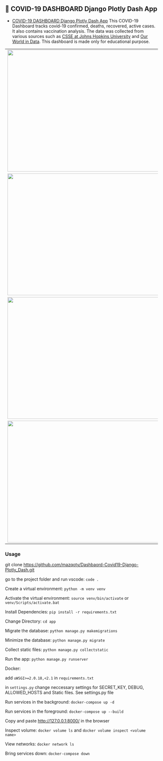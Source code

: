 ## :palm_tree: COVID-19 DASHBOARD Django Plotly Dash App

* [COVID-19 DASHBOARD Django Plotly Dash App](https://github.com/mazqoty/Dashbaord-Covid19-Django-Plotly_Dash)
  This COVID-19 Dashboard tracks covid-19 confirmed, deaths, recovered, active cases. It also contains vaccination analysis. The data was collected from various sources such as [CSSE at Johns Hopkins University](https://github.com/CSSEGISandData/COVID-19/tree/master/csse_covid_19_data/csse_covid_19_time_series) and [Our World in Data](https://github.com/owid/covid-19-data/tree/master/public/data/vaccinations). This dashboard is made only for educational purpose.

<table style="width:100%">
  
  <tr>
    <td><img src="https://i.imgur.com/PwV2BEO.png" width="800px" height=400px/></td>
  </tr>
  <tr>
    <td><img src="https://i.imgur.com/93Y0Rrv.png" width="800px" height=400px/></td>
  </tr>
  <tr>
    <td><img src="https://i.imgur.com/ZPPIB5C.png" width="800px" height=400px/></td>
  </tr>
  <tr>
    <td><img src="https://i.imgur.com/zQICMOE.gif" width="800px" height=400px/></td>
  </tr>
</table>

### Usage

git clone https://github.com/mazqoty/Dashbaord-Covid19-Django-Plotly_Dash.git

go to the project folder and run vscode: `code .`

Create a virtual environment: `python -m venv venv` 

Activate the virtual environment: `source venv/bin/activate` or `venv/Scripts/activate.bat` 

Install Dependencies: `pip install -r requirements.txt` 

Change Directory: `cd app` 

Migrate the database: `python manage.py makemigrations`

Minimize the database: `python manage.py migrate`

Collect static files: `python manage.py collectstatic` 

Run the app: `python manage.py runserver`

Docker:

add `uWSGI>=2.0.18,<2.1` in `requirements.txt`

in `settings.py` change neccessary settings for SECRET_KEY, DEBUG, ALLOWED_HOSTS and Static files. See settings.py file

Run services in the background: `docker-compose up -d`

Run services in the foreground: `docker-compose up --build`

Copy and paste http://127.0.0.1:8000/ in the browser

Inspect volume: `docker volume ls` and `docker volume inspect <volume name>`

View networks: `docker network ls`

Bring services down: `docker-compose down`
